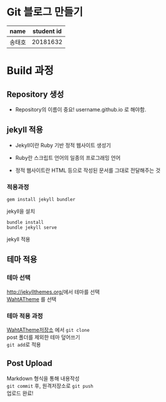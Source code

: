 # Git 블로그 만들기

| name | student id |
|:--------|:--------:|
| 송태호 | 20181632 | 

# Build 과정

## Repository 생성
-  Repository의 이름이 중요! username.github.io 로 해야함.

## jekyll 적용

- Jekyll이란
Ruby 기반 정적 웹사이트 생성기

- Ruby란
스크립트 언어의 일종의 프로그래밍 언어

- 정적 웹사이트란
HTML 등으로 작성된 문서를 그대로 전달해주는 것

### 적용과정

```
gem install jekyll bundler
```
jekyll을 설치

```
bundle install
bundle jekyll serve
```
jekyll 적용

## 테마 적용

### 테마 선택
<http://jekyllthemes.org/>에서 테마를 선택  
[WahtATheme](http://jekyllthemes.org/themes/what-a-theme/ "테마") 를 선택

### 테마 적용 과정
[WahtATheme저장소](https://github.com/thedevslot/WhatATheme "테마") 에서 `git clone`  
post 폴더를 제외한 테마 덮어쓰기  
`git add`로 적용

## Post Upload
Markdown 형식을 통해 내용작성  
`git commit` 후, 원격저장소로 `git push`  
업로드 완료!